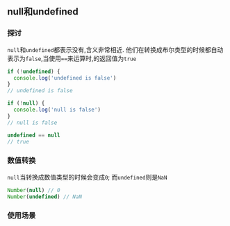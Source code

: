 ## null和undefined

### 探讨

`null`和`undefined`都表示没有,含义非常相近.
他们在转换成布尔类型的时候都自动表示为`false`,当使用`==`来运算时,的返回值为`true`
```js
if (!undefined) {
  console.log('undefined is false')
}
// undefined is false

if (!null) {
  console.log('null is false')
}
// null is false

undefined == null
// true
```

### 数值转换

`null`当转换成数值类型的时候会变成`0`;
而`undefined`则是`NaN`
```js
Number(null) // 0
Number(undefined) // NaN
```

### 使用场景
